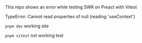 This repo shows an error while testing SWR on Preact with Vitest

TypeError: Cannot read properties of null (reading 'useContext')

`pnpm dev` working site

`pnpm vitest` not working test